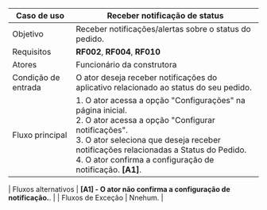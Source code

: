 | Caso de uso         | Receber notificação de status                                                                                                                                                                                                                                                                                                                                                                                                                                                                                                                                                                                 |
| ------------------- | ------------------------------------------------------------------------------------------------------------------------------------------------------------------------------------------------------------------------------------------------------------------------------------------------------------------------------------------------------------------------------------------------------------------------------------------------------------------------------------------------------------------------------------------------------------------------------------------------- |
| Objetivo            | Receber notificações/alertas sobre o status do pedido.                                                                                                                                                                                                                                                                                                                                                                                                                                                                                                                                                             |
| Requisitos          | **RF002**, **RF004**, **RF010**                                                                                                                                                                                                                                                                                                                                                                                                                                                                                                                                                                             |
| Atores              | Funcionário da construtora                                                                                                                                                                                                                                                                                                                                                                                                                                                                                                                                                                        |
| Condição de entrada | O ator deseja receber notificações do aplicativo relacionado ao status do seu pedido.                                                                                                                                                                                                                                                                                                                                                                                                                                                                                                                                                |
| Fluxo principal     | 1. O ator acessa a opção "Configurações" na página inicial. <br >2. O ator acessa a opção "Configurar notificações". <br> 3. O ator seleciona que deseja receber notificações relacionadas a Status do Pedido. <br> 4. O ator confirma a configuração de notificação. **[A1]**.

| Fluxos alternativos | **[A1] - O ator não confirma a configuração de notificação.**.                                                                                                                                                                                                                                                                                                                                 |
| Fluxos de Exceção   | Nnehum.                                                                                                                                                                                                                                                                                                                          |
